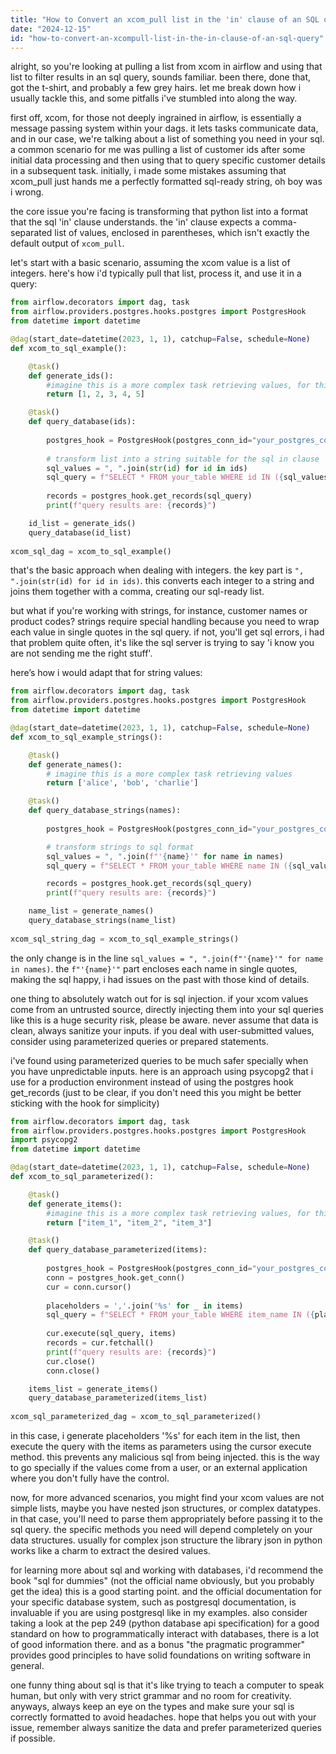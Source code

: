 ```yaml
---
title: "How to Convert an xcom_pull list in the 'in' clause of an SQL query?"
date: "2024-12-15"
id: "how-to-convert-an-xcompull-list-in-the-in-clause-of-an-sql-query"
---
```


alright, so you're looking at pulling a list from xcom in airflow and using that list to filter results in an sql query, sounds familiar. been there, done that, got the t-shirt, and probably a few grey hairs. let me break down how i usually tackle this, and some pitfalls i've stumbled into along the way.

first off, xcom, for those not deeply ingrained in airflow, is essentially a message passing system within your dags. it lets tasks communicate data, and in our case, we're talking about a list of something you need in your sql. a common scenario for me was pulling a list of customer ids after some initial data processing and then using that to query specific customer details in a subsequent task. initially, i made some mistakes assuming that xcom_pull just hands me a perfectly formatted sql-ready string, oh boy was i wrong.

the core issue you're facing is transforming that python list into a format that the sql 'in' clause understands. the 'in' clause expects a comma-separated list of values, enclosed in parentheses, which isn't exactly the default output of `xcom_pull`.

let's start with a basic scenario, assuming the xcom value is a list of integers. here's how i'd typically pull that list, process it, and use it in a query:

```python
from airflow.decorators import dag, task
from airflow.providers.postgres.hooks.postgres import PostgresHook
from datetime import datetime

@dag(start_date=datetime(2023, 1, 1), catchup=False, schedule=None)
def xcom_to_sql_example():

    @task()
    def generate_ids():
        #imagine this is a more complex task retrieving values, for this example a list
        return [1, 2, 3, 4, 5]

    @task()
    def query_database(ids):
       
        postgres_hook = PostgresHook(postgres_conn_id="your_postgres_connection")
        
        # transform list into a string suitable for the sql in clause
        sql_values = ", ".join(str(id) for id in ids)
        sql_query = f"SELECT * FROM your_table WHERE id IN ({sql_values})"
        
        records = postgres_hook.get_records(sql_query)
        print(f"query results are: {records}")

    id_list = generate_ids()
    query_database(id_list)
    
xcom_sql_dag = xcom_to_sql_example()

```
that's the basic approach when dealing with integers. the key part is `", ".join(str(id) for id in ids)`. this converts each integer to a string and joins them together with a comma, creating our sql-ready list.

but what if you're working with strings, for instance, customer names or product codes? strings require special handling because you need to wrap each value in single quotes in the sql query. if not, you'll get sql errors, i had that problem quite often, it's like the sql server is trying to say 'i know you are not sending me the right stuff'.

here’s how i would adapt that for string values:

```python
from airflow.decorators import dag, task
from airflow.providers.postgres.hooks.postgres import PostgresHook
from datetime import datetime

@dag(start_date=datetime(2023, 1, 1), catchup=False, schedule=None)
def xcom_to_sql_example_strings():

    @task()
    def generate_names():
        # imagine this is a more complex task retrieving values
        return ['alice', 'bob', 'charlie']

    @task()
    def query_database_strings(names):
       
        postgres_hook = PostgresHook(postgres_conn_id="your_postgres_connection")

        # transform strings to sql format
        sql_values = ", ".join(f"'{name}'" for name in names)
        sql_query = f"SELECT * FROM your_table WHERE name IN ({sql_values})"

        records = postgres_hook.get_records(sql_query)
        print(f"query results are: {records}")

    name_list = generate_names()
    query_database_strings(name_list)
    
xcom_sql_string_dag = xcom_to_sql_example_strings()
```
the only change is in the line `sql_values = ", ".join(f"'{name}'" for name in names)`. the `f"'{name}'"` part encloses each name in single quotes, making the sql happy, i had issues on the past with those kind of details.

one thing to absolutely watch out for is sql injection. if your xcom values come from an untrusted source, directly injecting them into your sql queries like this is a huge security risk, please be aware. never assume that data is clean, always sanitize your inputs. if you deal with user-submitted values, consider using parameterized queries or prepared statements.

i've found using parameterized queries to be much safer specially when you have unpredictable inputs. here is an approach using psycopg2 that i use for a production environment instead of using the postgres hook get_records (just to be clear, if you don't need this you might be better sticking with the hook for simplicity)

```python
from airflow.decorators import dag, task
from airflow.providers.postgres.hooks.postgres import PostgresHook
import psycopg2
from datetime import datetime

@dag(start_date=datetime(2023, 1, 1), catchup=False, schedule=None)
def xcom_to_sql_parameterized():

    @task()
    def generate_items():
        #imagine this is a more complex task retrieving values, for this example a list
        return ["item_1", "item_2", "item_3"]

    @task()
    def query_database_parameterized(items):
        
        postgres_hook = PostgresHook(postgres_conn_id="your_postgres_connection")
        conn = postgres_hook.get_conn()
        cur = conn.cursor()
        
        placeholders = ','.join('%s' for _ in items)
        sql_query = f"SELECT * FROM your_table WHERE item_name IN ({placeholders})"
        
        cur.execute(sql_query, items)
        records = cur.fetchall()
        print(f"query results are: {records}")
        cur.close()
        conn.close()

    items_list = generate_items()
    query_database_parameterized(items_list)
    
xcom_sql_parameterized_dag = xcom_to_sql_parameterized()
```
in this case, i generate placeholders '%s' for each item in the list, then execute the query with the items as parameters using the cursor execute method. this prevents any malicious sql from being injected. this is the way to go specially if the values come from a user, or an external application where you don't fully have the control.

now, for more advanced scenarios, you might find your xcom values are not simple lists, maybe you have nested json structures, or complex datatypes. in that case, you'll need to parse them appropriately before passing it to the sql query. the specific methods you need will depend completely on your data structures. usually for complex json structure the library json in python works like a charm to extract the desired values.

for learning more about sql and working with databases, i'd recommend the book "sql for dummies" (not the official name obviously, but you probably get the idea) this is a good starting point. and the official documentation for your specific database system, such as postgresql documentation, is invaluable if you are using postgresql like in my examples. also consider taking a look at the pep 249 (python database api specification) for a good standard on how to programmatically interact with databases, there is a lot of good information there. and as a bonus "the pragmatic programmer" provides good principles to have solid foundations on writing software in general.

one funny thing about sql is that it's like trying to teach a computer to speak human, but only with very strict grammar and no room for creativity. anyways, always keep an eye on the types and make sure your sql is correctly formatted to avoid headaches.
hope that helps you out with your issue, remember always sanitize the data and prefer parameterized queries if possible.
